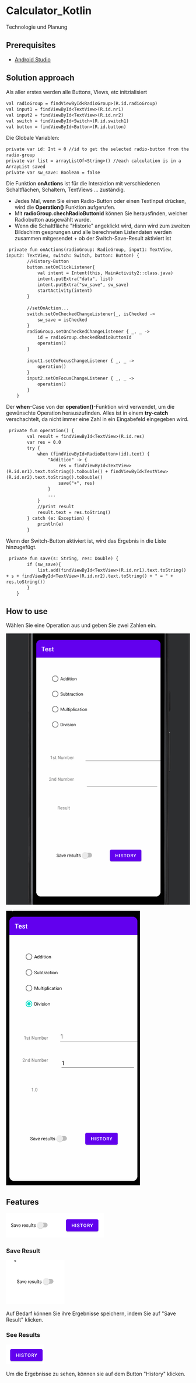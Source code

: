 # Calculator_Kotlin
Technologie und Planung

## Prerequisites
* [Android Studio](https://developer.android.com/studio)

## Solution approach

Als aller erstes werden alle Buttons, Views, etc initzialisiert
```
val radioGroup = findViewById<RadioGroup>(R.id.radioGroup)
val input1 = findViewById<TextView>(R.id.nr1)
val input2 = findViewById<TextView>(R.id.nr2)
val switch = findViewById<Switch>(R.id.switch1)
val button = findViewById<Button>(R.id.button)
```
Die Globale Variablen:

```
private var id: Int = 0 //id to get the selected radio-button from the radio-group
private var list = arrayListOf<String>() //each calculation is in a ArrayList saved
private var sw_save: Boolean = false 
```
Die Funktion **onActions** ist für die Interaktion mit verschiedenen Schaltflächen, Schaltern, TextViews ... zuständig. 

* Jedes Mal, wenn Sie einen Radio-Button oder einen TextInput drücken, wird die **Operation()** Funktion aufgerufen.
* Mit **radioGroup.chechRadioButtonid** können Sie herausfinden, welcher Radiobutton ausgewählt wurde.
* Wenn die Schaltfläche "Historie" angeklickt wird, dann wird zum zweiten Bildschirm gesprungen und alle berechneten Listendaten werden zusammen mitgesendet + ob der Switch-Save-Result aktiviert ist 

```
 private fun onActions(radioGroup: RadioGroup, input1: TextView, input2: TextView, switch: Switch, button: Button) {
        //History-Button
        button.setOnClickListener{
            val intent = Intent(this, MainActivity2::class.java)
            intent.putExtra("data", list)
            intent.putExtra("sw_save", sw_save)
            startActivity(intent)
        }

        //setOnAction...
        switch.setOnCheckedChangeListener{_, isChecked ->
            sw_save = isChecked
        }
        radioGroup.setOnCheckedChangeListener { _, _ ->
            id = radioGroup.checkedRadioButtonId
            operation()
        }

        input1.setOnFocusChangeListener { _, _ ->
            operation()
        }
        input2.setOnFocusChangeListener { _, _ ->
            operation()
        }
    }
```
Der **when**-Case von der **operation()**-Funktion wird verwendet, um die gewünschte Operation herauszufinden. Alles ist in einem **try-catch** verschachtelt, da nicht immer eine Zahl in ein Eingabefeld eingegeben wird.

```
 private fun operation() {
        val result = findViewById<TextView>(R.id.res)
        var res = 0.0
        try {
            when (findViewById<RadioButton>(id).text) {
                "Addition" -> {
                    res = findViewById<TextView>(R.id.nr1).text.toString().toDouble() + findViewById<TextView>(R.id.nr2).text.toString().toDouble()
                    save("+", res)
                }
                ...
            }
            //print result
            result.text = res.toString()
        } catch (e: Exception) {
            println(e)
        }
```
Wenn der Switch-Button aktiviert ist, wird das Ergebnis in die Liste hinzugefügt.

```
 private fun save(s: String, res: Double) {
        if (sw_save){
            list.add(findViewById<TextView>(R.id.nr1).text.toString() + s + findViewById<TextView>(R.id.nr2).text.toString() + " = " + res.toString())
        }
    }
```

## How to use

Wählen Sie eine Operation aus und geben Sie zwei Zahlen ein.

![FirstScreen](firstGif.gif)

![SecondScreen](thirdGif.gif)

## Features

![Features](firstPic.png)

### Save Result

![Switch](secondGif.gif)

Auf Bedarf können Sie ihre Ergebnisse speichern, indem Sie auf "Save Result" klicken.

### See Results

![Switch](button.png)

Um die Ergebnisse zu sehen, können sie auf dem Button "History" klicken.

